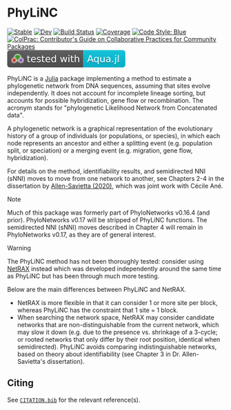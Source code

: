 # PhyLiNC

[![Stable](https://img.shields.io/badge/docs-stable-blue.svg)](https://JuliaPhylo.github.io/PhyLiNC.jl/stable/)
[![Dev](https://img.shields.io/badge/docs-dev-blue.svg)](https://JuliaPhylo.github.io/PhyLiNC.jl/dev/)
[![Build Status](https://github.com/JuliaPhylo/PhyLiNC.jl/actions/workflows/CI.yml/badge.svg?branch=main)](https://github.com/JuliaPhylo/PhyLiNC.jl/actions/workflows/CI.yml?query=branch%3Amain)
[![Coverage](https://codecov.io/gh/JuliaPhylo/PhyLiNC.jl/branch/main/graph/badge.svg)](https://codecov.io/gh/JuliaPhylo/PhyLiNC.jl)
[![Code Style: Blue](https://img.shields.io/badge/code%20style-blue-4495d1.svg)](https://github.com/invenia/BlueStyle)
[![ColPrac: Contributor's Guide on Collaborative Practices for Community Packages](https://img.shields.io/badge/ColPrac-Contributor's%20Guide-blueviolet)](https://github.com/SciML/ColPrac)
[![Aqua](https://raw.githubusercontent.com/JuliaTesting/Aqua.jl/master/badge.svg)](https://github.com/JuliaTesting/Aqua.jl)

PhyLiNC is a [Julia](http://julialang.org/) package implementing a method to
estimate a phylogenetic network from DNA sequences, assuming that sites evolve
independently. It does not account for incomplete lineage sorting, but accounts
for possible hybridization, gene flow or recombination.
The acronym stands for "phylogenetic Likelihood Network from Concatenated data".

A phylogenetic network is a graphical representation of the evolutionary history
of a group of individuals (or populations, or species), in which each node
represents an ancestor and either a splitting event (e.g. population split, or
speciation) or a merging event (e.g. migration, gene flow, hybridization).

For details on the method, identifiability results, and semidirected NNI (sNNI)
moves to move from one network to another, see Chapters 2-4 in the dissertation by
[Allen-Savietta (2020)](https://www.proquest.com/docview/2476856270/),
which was joint work with Cécile Ané.

> [!NOTE]
> Much of this package was formerly part of PhyloNetworks v0.16.4 (and prior).
> PhyloNetworks v0.17 will be stripped of PhyLiNC functions.
> The semidirected NNI (sNNI) moves described in Chapter 4 will remain in
> PhyloNetworks v0.17, as they are of general interest.

> [!WARNING]
> The PhyLiNC method has not been thoroughly tested:
> consider using [NetRAX](https://github.com/lutteropp/NetRAX) instead
> which was developed independently around the same time as PhyLiNC but has been
> through much more testing.

Below are the main differences between PhyLiNC and NetRAX.

- NetRAX is more flexible in that it can consider 1 or more site per block,
  whereas PhyLiNC has the constraint that 1 site = 1 block.
- When searching the network space, NetRAX may consider candidate networks that
  are non-distinguishable from the current network, which may slow it down
  (e.g. due to the presence vs. shrinkage of a 3-cycle; or rooted networks that
  only differ by their root position, identical when semidirected).
  PhyLiNC avoids comparing indistinguishable networks, based on theory
  about identifiability (see Chapter 3 in Dr. Allen-Savietta's dissertation).

## Citing

See [`CITATION.bib`](CITATION.bib) for the relevant reference(s).
